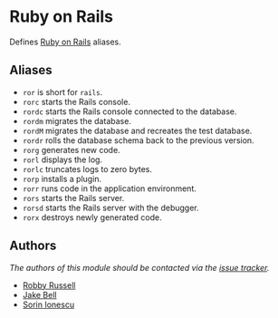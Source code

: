 # Ruby on Rails

Defines [Ruby on Rails][1] aliases.

## Aliases

- `ror` is short for `rails`.
- `rorc` starts the Rails console.
- `rordc` starts the Rails console connected to the database.
- `rordm` migrates the database.
- `rordM` migrates the database and recreates the test database.
- `rordr` rolls the database schema back to the previous version.
- `rorg` generates new code.
- `rorl` displays the log.
- `rorlc` truncates logs to zero bytes.
- `rorp` installs a plugin.
- `rorr` runs code in the application environment.
- `rors` starts the Rails server.
- `rorsd` starts the Rails server with the debugger.
- `rorx` destroys newly generated code.

## Authors

_The authors of this module should be contacted via the [issue tracker][2]._

- [Robby Russell](https://github.com/robbyrussell)
- [Jake Bell](https://github.com/theunraveler)
- [Sorin Ionescu](https://github.com/sorin-ionescu)

[1]: https://rubyonrails.org
[2]: https://github.com/sorin-ionescu/prezto/issues
